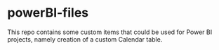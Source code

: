 # powerBI-files

This repo contains some custom items that could be used for Power BI projects, namely creation of a custom Calendar table.
